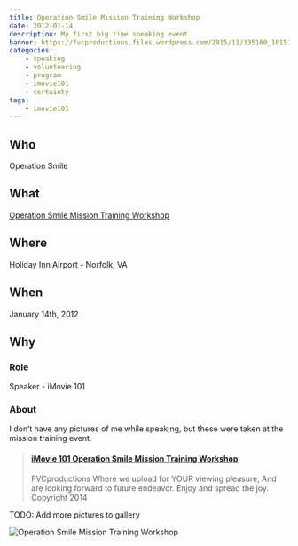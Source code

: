 ```yaml
---
title: Operation Smile Mission Training Workshop
date: 2012-01-14
description: My first big time speaking event.
banner: https://fvcproductions.files.wordpress.com/2015/11/335160_10151174118370037_887620036_22617982_1518303044_o.jpg
categories:
    - speaking
    - volunteering
    - program
    - imovie101
    - certainty
tags:
    - imovie101
---
```


## Who

Operation Smile

## What

<a title="Operation Smile Mission Training Workshop" href="https://studentprograms.operationsmile.org/events/mission-training-workshop/" target="_blank" rel="noopener">Operation Smile Mission Training Workshop</a>

## Where

Holiday Inn Airport - Norfolk, VA

## When

January 14th, 2012

## Why

### Role

Speaker - iMovie 101

### About

I don’t have any pictures of me while speaking, but these were taken at the mission training event.

<blockquote class="embedly-card"><h4><a href="https://www.scribd.com/document/128758878/iMovie-101-Operation-Smile-Mission-Training-Workshop">iMovie 101 Operation Smile Mission Training Workshop</a></h4><p>FVCproductions Where we upload for YOUR viewing pleasure, And are looking forward to future endeavor. Enjoy and spread the joy. Copyright 2014</p></blockquote>

TODO: Add more pictures to gallery

![Operation Smile Mission Training Workshop](https://fvcproductions.files.wordpress.com/2015/11/335160_10151174118370037_887620036_22617982_1518303044_o.jpg)
